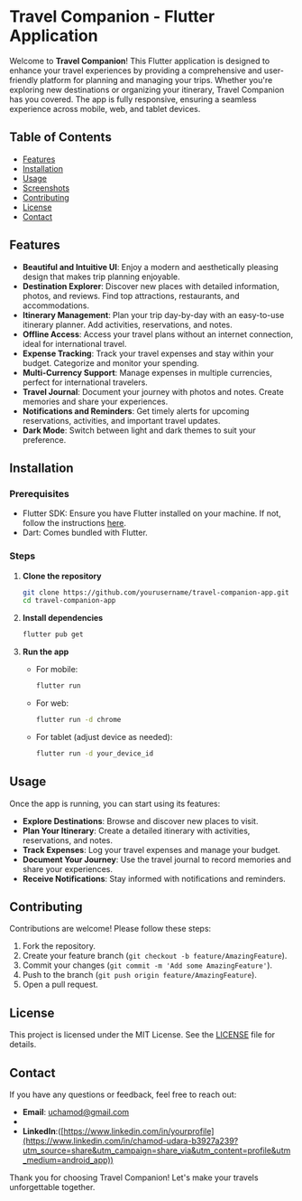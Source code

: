 # Travel Companion - Flutter Application

Welcome to **Travel Companion**! This Flutter application is designed to enhance your travel experiences by providing a comprehensive and user-friendly platform for planning and managing your trips. Whether you're exploring new destinations or organizing your itinerary, Travel Companion has you covered. The app is fully responsive, ensuring a seamless experience across mobile, web, and tablet devices.

## Table of Contents

- [Features](#features)
- [Installation](#installation)
- [Usage](#usage)
- [Screenshots](#screenshots)
- [Contributing](#contributing)
- [License](#license)
- [Contact](#contact)

## Features

- **Beautiful and Intuitive UI**: Enjoy a modern and aesthetically pleasing design that makes trip planning enjoyable.
- **Destination Explorer**: Discover new places with detailed information, photos, and reviews. Find top attractions, restaurants, and accommodations.
- **Itinerary Management**: Plan your trip day-by-day with an easy-to-use itinerary planner. Add activities, reservations, and notes.
- **Offline Access**: Access your travel plans without an internet connection, ideal for international travel.
- **Expense Tracking**: Track your travel expenses and stay within your budget. Categorize and monitor your spending.
- **Multi-Currency Support**: Manage expenses in multiple currencies, perfect for international travelers.
- **Travel Journal**: Document your journey with photos and notes. Create memories and share your experiences.
- **Notifications and Reminders**: Get timely alerts for upcoming reservations, activities, and important travel updates.
- **Dark Mode**: Switch between light and dark themes to suit your preference.

## Installation

### Prerequisites

- Flutter SDK: Ensure you have Flutter installed on your machine. If not, follow the instructions [here](https://flutter.dev/docs/get-started/install).
- Dart: Comes bundled with Flutter.

### Steps

1. **Clone the repository**

    ```sh
    git clone https://github.com/yourusername/travel-companion-app.git
    cd travel-companion-app
    ```

2. **Install dependencies**

    ```sh
    flutter pub get
    ```

3. **Run the app**

    - For mobile:
        ```sh
        flutter run
        ```
    - For web:
        ```sh
        flutter run -d chrome
        ```
    - For tablet (adjust device as needed):
        ```sh
        flutter run -d your_device_id
        ```

## Usage

Once the app is running, you can start using its features:

- **Explore Destinations**: Browse and discover new places to visit.
- **Plan Your Itinerary**: Create a detailed itinerary with activities, reservations, and notes.
- **Track Expenses**: Log your travel expenses and manage your budget.
- **Document Your Journey**: Use the travel journal to record memories and share your experiences.
- **Receive Notifications**: Stay informed with notifications and reminders.



## Contributing

Contributions are welcome! Please follow these steps:

1. Fork the repository.
2. Create your feature branch (`git checkout -b feature/AmazingFeature`).
3. Commit your changes (`git commit -m 'Add some AmazingFeature'`).
4. Push to the branch (`git push origin feature/AmazingFeature`).
5. Open a pull request.

## License

This project is licensed under the MIT License. See the [LICENSE](LICENSE) file for details.

## Contact

If you have any questions or feedback, feel free to reach out:

- **Email**: uchamod@gmail.com
- 
- **LinkedIn**:([https://www.linkedin.com/in/yourprofile](https://www.linkedin.com/in/chamod-udara-b3927a239?utm_source=share&utm_campaign=share_via&utm_content=profile&utm_medium=android_app))

Thank you for choosing Travel Companion! Let's make your travels unforgettable together.



